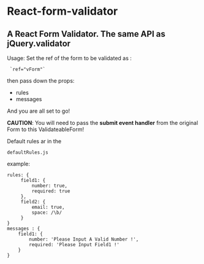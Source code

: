 # React-form-validator
## A React Form Validator. The same API as jQuery.validator

 Usage: Set the ref of the form to be validated as :
 
     `ref="vForm"`
     
 then pass down the props:

* rules
* messages

 And you are all set to go!
 
  **CAUTION**:  You will need to pass the **submit event handler** from the original Form to this ValidateableForm!

 Default rules ar in the 
 
  `defaultRules.js`

 example: 
```
rules: {
     field1: {
         number: true,
         required: true
     },
     field2: {
         email: true,
         space: /\b/
     }
}
messages : {
    field1: {
        number: 'Please Input A Valid Number !',
        required: 'Please Input Field1 !'
    }
}
```